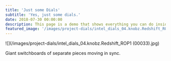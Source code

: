 ```yaml
---
title: 'Just some Dials'
subtitle: 'Yes, just some dials.'
date: 2018-07-30 00:00:00
description: This page is a demo that shows everything you can do inside portfolio and blog posts.
featured_image: '/images/project-dials/intel_dials_04.knobz.Redshift_ROP1 (00033).jpg'
---
```


![](/images/project-dials/intel_dials_04.knobz.Redshift_ROP1 (00033).jpg)

Giant switchboards of separate pieces moving in sync.